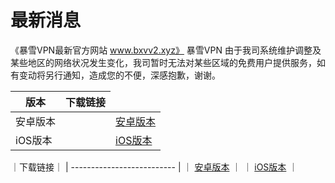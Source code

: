 # 最新消息
《暴雪VPN最新官方网站 www.bxvv2.xyz》 
暴雪VPN
由于我司系统维护调整及某些地区的网络状况发生变化，我司暂时无法对某些区域的免费用户提供服务，如有变动将另行通知，造成您的不便，深感抱歉，谢谢。



| 版本  | 下载链接|
| ------------- | ------------- |
| 安卓版本  |<td align="left"><a href="https://raw.githubusercontent.com/BxVpn/bxvpnapp/main/bxvpn_v2.7.0_60.apk" rel="nofollow">安卓版本</a></td> |
| iOS版本  | <td align="left"><a href="https://apps.apple.com/my/app/bxvpn/id1542308257" rel="nofollow">iOS版本</a></td>  |

｜下载链接｜
| -------------------------- |
｜ <td align="left"><a href="https://raw.githubusercontent.com/BxVpn/bxvpnapp/main/bxvpn_v2.7.0_60.apk" rel="nofollow">安卓版本</a></td> ｜
｜ <td align="left"><a href="https://apps.apple.com/my/app/bxvpn/id1542308257" rel="nofollow">iOS版本</a></td> ｜
